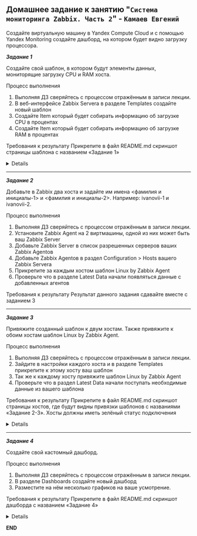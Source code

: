 ## Домашнее задание к занятию "`Система мониторинга Zabbix. Часть 2`" - `Камаев Евгений`

Создайте виртуальную машину в Yandex Compute Cloud и с помощью Yandex Monitoring создайте дашборд, на котором будет видно загрузку процессора.

***Задание 1***

Создайте свой шаблон, в котором будут элементы данных, мониторящие загрузку CPU и RAM хоста.

Процесс выполнения
1. Выполняя ДЗ сверяйтесь с процессом отражённым в записи лекции.
2. В веб-интерфейсе Zabbix Servera в разделе Templates создайте новый шаблон
3. Создайте Item который будет собирать информацию об загрузке CPU в процентах
4. Создайте Item который будет собирать информацию об загрузке RAM в процентах

Требования к результату
 Прикрепите в файл README.md скриншот страницы шаблона с названием «Задание 1»

<details>

![Screnshot](https://github.com/7Evgen7/Netology/blob/main/JPG/8_03-Smon/9_03_1.jpg)
![Screnshot](https://github.com/7Evgen7/Netology/blob/main/JPG/8_03-Smon/9_03_1_.jpg)

</details>

---

***Задание 2***

Добавьте в Zabbix два хоста и задайте им имена <фамилия и инициалы-1> и <фамилия и инициалы-2>. Например: ivanovii-1 и ivanovii-2.

Процесс выполнения
1. Выполняя ДЗ сверяйтесь с процессом отражённым в записи лекции.
2. Установите Zabbix Agent на 2 виртмашины, одной из них может быть ваш Zabbix Server
3. Добавьте Zabbix Server в список разрешенных серверов ваших Zabbix Agentов
4. Добавьте Zabbix Agentов в раздел Configuration > Hosts вашего Zabbix Servera
5. Прикрепите за каждым хостом шаблон Linux by Zabbix Agent
6. Проверьте что в разделе Latest Data начали появляться данные с добавленных агентов

Требования к результату
 Результат данного задания сдавайте вместе с заданием 3

---

***Задание 3***

Привяжите созданный шаблон к двум хостам. Также привяжите к обоим хостам шаблон Linux by Zabbix Agent.

Процесс выполнения
1. Выполняя ДЗ сверяйтесь с процессом отражённым в записи лекции.
2. Зайдите в настройки каждого хоста и в разделе Templates прикрепите к этому хосту ваш шаблон
3. Так же к каждому хосту привяжите шаблон Linux by Zabbix Agent
4. Проверьте что в раздел Latest Data начали поступать необходимые данные из вашего шаблона

Требования к результату
 Прикрепите в файл README.md скриншот страницы хостов, где будут видны привязки шаблонов с названиями «Задание 2-3». 
 Хосты должны иметь зелёный статус подключения

<details>

![Screnshot](https://github.com/7Evgen7/Netology/blob/main/JPG/8_03-Smon/9_03_2_5.jpg)
![Screnshot](https://github.com/7Evgen7/Netology/blob/main/JPG/8_03-Smon/9_03_2_6.jpg)
![Screnshot](https://github.com/7Evgen7/Netology/blob/main/JPG/8_03-Smon/9_03_3.jpg)

</details>

---

***Задание 4***

Создайте свой кастомный дашборд.

Процесс выполнения
1. Выполняя ДЗ сверяйтесь с процессом отражённым в записи лекции.
2. В разделе Dashboards создайте новый дашборд
3. Разместите на нём несколько графиков на ваше усмотрение.

Требования к результату
 Прикрепите в файл README.md скриншот дашборда с названием «Задание 4»

<details>

![Screnshot](https://github.com/7Evgen7/Netology/blob/main/JPG/8_03-Smon/9_04.jpg)
![Screnshot](https://github.com/7Evgen7/Netology/blob/main/JPG/8_03-Smon/9_04_.jpg)

</details>

**END**
